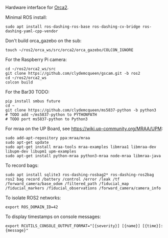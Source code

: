 Hardware interface for [Orca2](https://github.com/clydemcqueen/orca2).

Minimal ROS install:
~~~
sudo apt install ros-dashing-ros-base ros-dashing-cv-bridge ros-dashing-yaml-cpp-vendor
~~~

Don't build orca_gazebo on the sub:
~~~
touch ~/ros2/orca_ws/src/orca2/orca_gazebo/COLCON_IGNORE
~~~

For the Raspberry Pi camera:
~~~
cd ~/ros2/orca2_ws/src
git clone https://github.com/clydemcqueen/gscam.git -b ros2
cd ~/ros2/orca2_ws
colcon build
~~~

For the Bar30 TODO:
~~~
pip install smbus future
cd ~
git clone https://github.com/clydemcqueen/ms5837-python -b python3
# TODO add ~/ms5837-python to PYTHONPATH
# TODO port ms5837-python to Python3
~~~

For mraa on the UP Board, see https://wiki.up-community.org/MRAA/UPM:
~~~
sudo add-apt-repository ppa:mraa/mraa
sudo apt-get update
sudo apt-get install mraa-tools mraa-examples libmraa1 libmraa-dev libupm-dev libupm1 upm-examples
sudo apt-get install python-mraa python3-mraa node-mraa libmraa-java
~~~

To record bags:
~~~
sudo apt install sqlite3 ros-dashing-rosbag2* ros-dashing-ros2bag
ros2 bag record /battery /control /error /leak /tf /forward_camera/base_odom /filtered_path /fiducial_map /fiducial_markers /fiducial_observations /forward_camera/camera_info
~~~

To isolate ROS2 networks:
~~~
export ROS_DOMAIN_ID=42
~~~

To display timestamps on console messages:
~~~
export RCUTILS_CONSOLE_OUTPUT_FORMAT="[{severity}] [{name}] [{time}]: {message}"
~~~